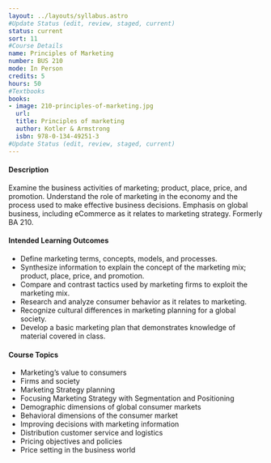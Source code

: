 ```yaml
---
layout: ../layouts/syllabus.astro
#Update Status (edit, review, staged, current)
status: current
sort: 11
#Course Details
name: Principles of Marketing
number: BUS 210
mode: In Person
credits: 5
hours: 50
#Textbooks
books:
- image: 210-principles-of-marketing.jpg
  url:
  title: Principles of marketing
  author: Kotler & Armstrong
  isbn: 978-0-134-49251-3
#Update Status (edit, review, staged, current)
---
```

<!-- All Done! No Updates to MCOs Needed -->

#### Description
Examine the business activities of marketing; product, place, price, and promotion. Understand the role of marketing in the economy and the process used to make effective business decisions. Emphasis on global business, including eCommerce as it relates to marketing strategy. Formerly BA 210.

#### Intended Learning Outcomes
* Define marketing terms, concepts, models, and processes.
* Synthesize information to explain the concept of the marketing mix; product, place, price, and promotion.
* Compare and contrast tactics used by marketing firms to exploit the marketing mix.
* Research and analyze consumer behavior as it relates to marketing.
* Recognize cultural differences in marketing planning for a global society.
* Develop a basic marketing plan that demonstrates knowledge of material covered in class.

#### Course Topics
* Marketing’s value to consumers
* Firms and society
* Marketing Strategy planning
* Focusing Marketing Strategy with Segmentation and Positioning
* Demographic dimensions of global consumer markets
* Behavioral dimensions of the consumer market
* Improving decisions with marketing information
* Distribution customer service and logistics
* Pricing objectives and policies
* Price setting in the business world